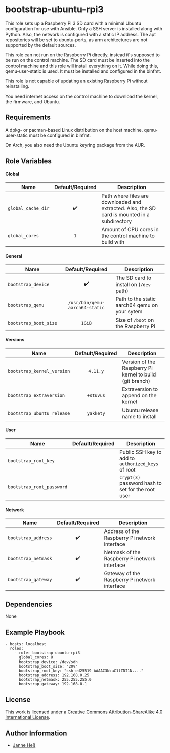 # bootstrap-ubuntu-rpi3

This role sets up a Raspberry Pi 3 SD card with a minimal Ubuntu configuration for use with Ansible.
Only a SSH server is installed along with Python.
Also, the network is configured with a static IP address.
The apt repositories will be set to ubuntu-ports, as arm architectures are not supported by the default sources.

This role can not run on the Raspberry Pi directly, instead it's supposed to be run on the control machine.
The SD card must be inserted into the control machine and this role will install everything on it.
While doing this, qemu-user-static is used.
It must be installed and configured in the binfmt.

This role is not capable of updating an existing Raspberry Pi without reinstalling.

You need internet access on the control machine to download the kernel, the firmware, and Ubuntu.

## Requirements

A dpkg- or pacman-based Linux distribution on the host machine.
qemu-user-static must be configured in binfmt.

On Arch, you also need the Ubuntu keyring package from the AUR.

## Role Variables

#### Global

| Name               | Default/Required   | Description                                                                                   |
|--------------------|:------------------:|-----------------------------------------------------------------------------------------------|
| `global_cache_dir` | :heavy_check_mark: | Path where files are downloaded and extracted. Also, the SD card is mounted in a subdirectory |
| `global_cores`     | `1`                | Amount of CPU cores in the control machine to build with                                      |


#### General

| Name                  | Default/Required               | Description                                   |
|-----------------------|:------------------------------:|-----------------------------------------------|
| `bootstrap_device`    | :heavy_check_mark:             | The SD card to install on (`/dev` path)       |
| `bootstrap_qemu`      | `/usr/bin/qemu-aarch64-static` | Path to the static aarch64 qemu on your sytem |
| `bootstrap_boot_size` | `1GiB`                         | Size of `/boot` on the Raspberry Pi           |

#### Versions

| Name                       | Default/Required | Description                                              |
|----------------------------|:----------------:|----------------------------------------------------------|
| `bootstrap_kernel_version` | `4.11.y`         | Version of the Raspberry Pi kernel to build (git branch) |
| `bootstrap_extraversion`   | `+stuvus`        | Extraversion to append on the kernel                     |
| `bootstrap_ubuntu_release` | `yakkety`        | Ubuntu release name to install                           |

#### User

| Name                      | Default/Required | Description                                        |
|---------------------------|:----------------:|----------------------------------------------------|
| `bootstrap_root_key`      |                  | Public SSH key to add to `authorized_keys` of root |
| `bootstrap_root_password` |                  | `crypt(3)` password hash to set for the root user  |

#### Network

| Name                | Default/Required   | Description                                   |
|---------------------|:------------------:|-----------------------------------------------|
| `bootstrap_address` | :heavy_check_mark: | Address of the Raspberry Pi network interface |
| `bootstrap_netmask` | :heavy_check_mark: | Netmask of the Raspberry Pi network interface |
| `bootstrap_gateway` | :heavy_check_mark: | Gateway of the Raspberry Pi network interface |

## Dependencies

None

## Example Playbook

```
- hosts: localhost
  roles:
    - role: bootstrap-ubuntu-rpi3
      global_cores: 8
      bootstrap_device: /dev/sdh
      bootstrap_boot_size: "20%"
      bootstrap_root_key: "ssh-ed25519 AAAAC3NzaC1lZDI1N...."
      bootstrap_address: 192.168.0.25
      bootstrap_netmask: 255.255.255.0
      bootstrap_gateway: 192.168.0.1
```

## License

This work is licensed under a [Creative Commons Attribution-ShareAlike 4.0 International License](http://creativecommons.org/licenses/by-sa/4.0/).

## Author Information

- [Janne Heß](https://github.com/dasJ)
